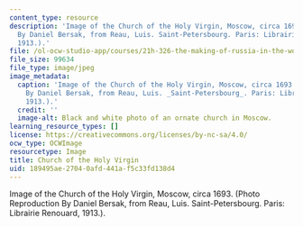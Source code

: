 ```yaml
---
content_type: resource
description: 'Image of the Church of the Holy Virgin, Moscow, circa 1693. (Photo Reproduction
  By Daniel Bersak, from Reau, Luis. Saint-Petersbourg. Paris: Librairie Renouard,
  1913.).'
file: /ol-ocw-studio-app/courses/21h-326-the-making-of-russia-in-the-worlds-of-byzantium-mongolia-and-europe-spring-1998/189495ae27040afd441af5c33fd138d4_21h-326s98.jpg
file_size: 99634
file_type: image/jpeg
image_metadata:
  caption: 'Image of the Church of the Holy Virgin, Moscow, circa 1693. (Photo Reproduction
    By Daniel Bersak, from Reau, Luis. _Saint-Petersbourg_. Paris: Librairie Renouard,
    1913.).'
  credit: ''
  image-alt: Black and white photo of an ornate church in Moscow.
learning_resource_types: []
license: https://creativecommons.org/licenses/by-nc-sa/4.0/
ocw_type: OCWImage
resourcetype: Image
title: Church of the Holy Virgin
uid: 189495ae-2704-0afd-441a-f5c33fd138d4
---
```

Image of the Church of the Holy Virgin, Moscow, circa 1693. (Photo Reproduction By Daniel Bersak, from Reau, Luis. Saint-Petersbourg. Paris: Librairie Renouard, 1913.).
